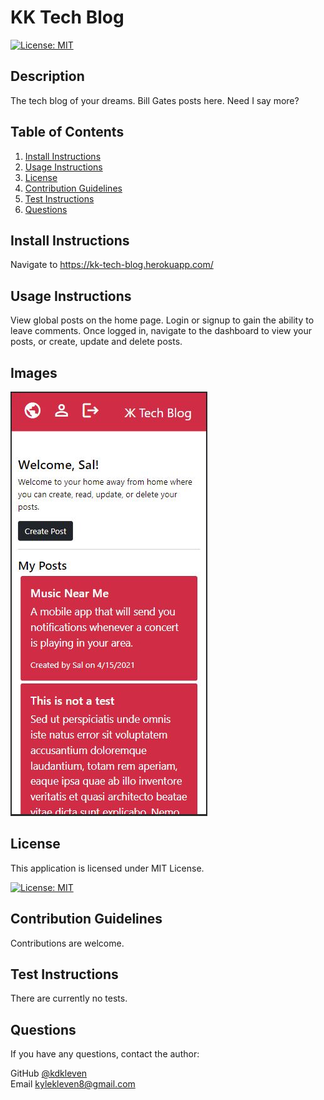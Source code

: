 
# KK Tech Blog


[![License: MIT](https://img.shields.io/badge/License-MIT-yellow.svg)](https://opensource.org/licenses/MIT)
    

## Description

The tech blog of your dreams. Bill Gates posts here. Need I say more?
      
## Table of Contents
1. [Install Instructions](#install-instructions)
2. [Usage Instructions](#usage-instructions)
3. [License](#license)
4. [Contribution Guidelines](#contribution-guidelines)
5. [Test Instructions](#test-instructions)
6. [Questions](#questions)

## Install Instructions

Navigate to https://kk-tech-blog.herokuapp.com/
  
## Usage Instructions

View global posts on the home page. Login or signup to gain the ability to leave comments. Once logged in, navigate to the dashboard to view your posts, or create, update and delete posts.

## Images
<img src=".\14-MVC\Assets\screenshot.JPG"></img>

## License
  
This application is licensed under MIT License.
     
[![License: MIT](https://img.shields.io/badge/License-MIT-yellow.svg)](https://opensource.org/licenses/MIT)
    

## Contribution Guidelines

Contributions are welcome.

## Test Instructions

There are currently no tests.

## Questions

If you have any questions, contact the author:  

GitHub [@kdkleven](https://github.com/kdkleven)  
Email [kylekleven8@gmail.com](mailto:kylekleven8@gmail.com)
